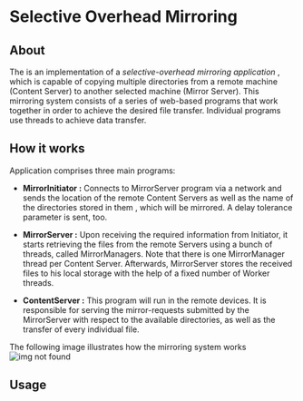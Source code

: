 # Selective Overhead Mirroring


## About

The is an implementation of a *selective-overhead mirroring application* , which is capable of copying multiple directories from a remote machine (Content Server) to another selected machine (Mirror Server). This mirroring system consists of a series of web-based programs that work together in order to achieve the desired file transfer. Individual programs use threads to achieve data transfer.

## How it works

Application comprises three main programs:

  * **MirrorInitiator :** Connects to MirrorServer program via a network and sends the location of the remote Content Servers as well as the name of the directories stored in them , which will be mirrored. A delay tolerance parameter is sent, too.

  * **MirrorServer :** Upon receiving the required information from Initiator, it starts retrieving the files from the remote Servers using a bunch of threads, called MirrorManagers. Note that there is one MirrorManager thread per Content Server. Afterwards, MirrorServer stores the received files to his local storage with the help of a fixed number of Worker threads.

  * **ContentServer :** This program will run in the remote devices. It is responsible for serving the mirror-requests submitted by the MirrorServer with respect to the available directories, as well as the transfer of every individual file.


The following image illustrates how the mirroring system works
![img not found](https://github.com/giorgospan/SelectiveOverheadMirroring/blob/master/figure.png "Figure")


## Usage



